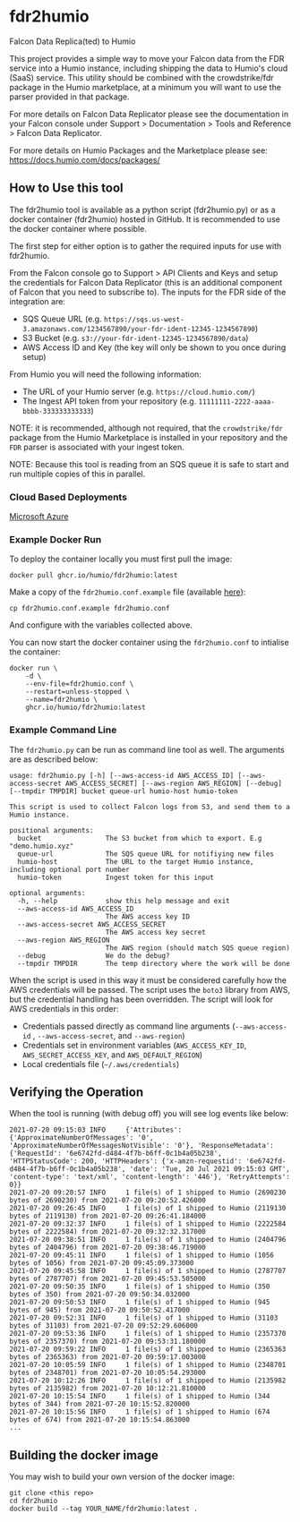 

# fdr2humio

Falcon Data Replica(ted) to Humio

This project provides a simple way to move your Falcon data from the FDR service into a Humio instance, including shipping the data to Humio's cloud (SaaS) service. This utility should be combined with the crowdstrike/fdr package in the Humio marketplace, at a minimum you will want to use the parser provided in that package.

For more details on Falcon Data Replicator please see the documentation in your Falcon console under Support >  Documentation > Tools and Reference > Falcon Data Replicator.

For more details on Humio Packages and the Marketplace please see: https://docs.humio.com/docs/packages/ 



## How to Use this tool

The fdr2humio tool is available as a python script (fdr2humio.py) or as a docker container (fdr2humio) hosted in GitHub. It is recommended to use the docker container where possible.

The first step for either option is to gather the required inputs for use with fdr2humio.

From the Falcon console go to Support > API Clients and Keys and setup the credentials for Falcon Data Replicator (this is an additional component of Falcon that you need to subscribe to). The inputs for the FDR side of the integration are:

- SQS Queue URL (e.g. `https://sqs.us-west-3.amazonaws.com/1234567890/your-fdr-ident-12345-1234567890`)
- S3 Bucket (e.g. `s3://your-fdr-ident-12345-1234567890/data`)
- AWS Access ID and Key (the key will only be shown to you once during setup)

From Humio you will need the following information:

- The URL of your Humio server (e.g. `https://cloud.humio.com/`)
- The Ingest API token from your repository (e.g. `11111111-2222-aaaa-bbbb-333333333333`)

NOTE: it is recommended, although not required, that the `crowdstrike/fdr` package from the Humio Marketplace is installed in your repository and the `FDR` parser is associated with your ingest token.

NOTE: Because this tool is reading from an SQS queue it is safe to start and run multiple copies of this in parallel.



### Cloud Based Deployments

[Microsoft Azure](docs/deploy-in-azure.md)



### Example Docker Run

To deploy the container locally you must first pull the image:

`docker pull ghcr.io/humio/fdr2humio:latest`

Make a copy of the `fdr2humio.conf.example` file (available [here](https://raw.githubusercontent.com/humio/fdr2humio/main/fdr2humio.conf.example)):

`cp fdr2humio.conf.example fdr2humio.conf` 

And configure with the variables collected above.

You can now start the docker container using the `fdr2humio.conf` to intialise the container:

```docker run \
docker run \
    -d \
    --env-file=fdr2humio.conf \
    --restart=unless-stopped \
    --name=fdr2humio \
    ghcr.io/humio/fdr2humio:latest
```



### Example Command Line

The `fdr2humio.py` can be run as command line tool as well. The arguments are as described below:

```usage: fdr2humio.py [-h] [--aws-access-id AWS_ACCESS_ID] [--aws-access-secret AWS_ACCESS_SECRET] [--aws-region AWS_REGION] [--debug] [--tmpdir TMPDIR] bucket queue-url humio-host humio-token
usage: fdr2humio.py [-h] [--aws-access-id AWS_ACCESS_ID] [--aws-access-secret AWS_ACCESS_SECRET] [--aws-region AWS_REGION] [--debug] [--tmpdir TMPDIR] bucket queue-url humio-host humio-token

This script is used to collect Falcon logs from S3, and send them to a Humio instance.

positional arguments:
  bucket                The S3 bucket from which to export. E.g "demo.humio.xyz"
  queue-url             The SQS queue URL for notifiying new files
  humio-host            The URL to the target Humio instance, including optional port number
  humio-token           Ingest token for this input

optional arguments:
  -h, --help            show this help message and exit
  --aws-access-id AWS_ACCESS_ID
                        The AWS access key ID
  --aws-access-secret AWS_ACCESS_SECRET
                        The AWS access key secret
  --aws-region AWS_REGION
                        The AWS region (should match SQS queue region)
  --debug               We do the debug?
  --tmpdir TMPDIR       The temp directory where the work will be done
```

When the script is used in this way it must be considered carefully how the AWS credentials will be passed. The script uses the `boto3` library from AWS, but the credential handling has been overridden. The script will look for AWS credentials in this order:

- Credentials passed directly as command line arguments (`--aws-access-id` ,  `--aws-access-secret`, and `--aws-region`)
- Credentials set in environment variables (`AWS_ACCESS_KEY_ID`, `AWS_SECRET_ACCESS_KEY`, and `AWS_DEFAULT_REGION`)
- Local credentials file (`~/.aws/credentials`)



## Verifying the Operation

When the tool is running (with debug off) you will see log events like below:

```2021-07-20 09:15:02 INFO     Found credentials in environment variables.
2021-07-20 09:15:03 INFO     {'Attributes': {'ApproximateNumberOfMessages': '0', 'ApproximateNumberOfMessagesNotVisible': '0'}, 'ResponseMetadata': {'RequestId': '6e6742fd-d484-4f7b-b6ff-0c1b4a05b238', 'HTTPStatusCode': 200, 'HTTPHeaders': {'x-amzn-requestid': '6e6742fd-d484-4f7b-b6ff-0c1b4a05b238', 'date': 'Tue, 20 Jul 2021 09:15:03 GMT', 'content-type': 'text/xml', 'content-length': '446'}, 'RetryAttempts': 0}}
2021-07-20 09:20:57 INFO     1 file(s) of 1 shipped to Humio (2690230 bytes of 2690230) from 2021-07-20 09:20:52.426000
2021-07-20 09:26:45 INFO     1 file(s) of 1 shipped to Humio (2119130 bytes of 2119130) from 2021-07-20 09:26:41.184000
2021-07-20 09:32:37 INFO     1 file(s) of 1 shipped to Humio (2222584 bytes of 2222584) from 2021-07-20 09:32:32.317000
2021-07-20 09:38:51 INFO     1 file(s) of 1 shipped to Humio (2404796 bytes of 2404796) from 2021-07-20 09:38:46.719000
2021-07-20 09:45:11 INFO     1 file(s) of 1 shipped to Humio (1056 bytes of 1056) from 2021-07-20 09:45:09.373000
2021-07-20 09:45:58 INFO     1 file(s) of 1 shipped to Humio (2787707 bytes of 2787707) from 2021-07-20 09:45:53.505000
2021-07-20 09:50:35 INFO     1 file(s) of 1 shipped to Humio (350 bytes of 350) from 2021-07-20 09:50:34.032000
2021-07-20 09:50:53 INFO     1 file(s) of 1 shipped to Humio (945 bytes of 945) from 2021-07-20 09:50:52.417000
2021-07-20 09:52:31 INFO     1 file(s) of 1 shipped to Humio (31103 bytes of 31103) from 2021-07-20 09:52:29.606000
2021-07-20 09:53:36 INFO     1 file(s) of 1 shipped to Humio (2357370 bytes of 2357370) from 2021-07-20 09:53:31.180000
2021-07-20 09:59:22 INFO     1 file(s) of 1 shipped to Humio (2365363 bytes of 2365363) from 2021-07-20 09:59:17.003000
2021-07-20 10:05:59 INFO     1 file(s) of 1 shipped to Humio (2348701 bytes of 2348701) from 2021-07-20 10:05:54.293000
2021-07-20 10:12:26 INFO     1 file(s) of 1 shipped to Humio (2135982 bytes of 2135982) from 2021-07-20 10:12:21.810000
2021-07-20 10:15:54 INFO     1 file(s) of 1 shipped to Humio (344 bytes of 344) from 2021-07-20 10:15:52.820000
2021-07-20 10:15:56 INFO     1 file(s) of 1 shipped to Humio (674 bytes of 674) from 2021-07-20 10:15:54.863000
...

```



## Building the docker image

You may wish to build your own version of the docker image:

```
git clone <this repo>
cd fdr2humio
docker build --tag YOUR_NAME/fdr2humio:latest .
```

